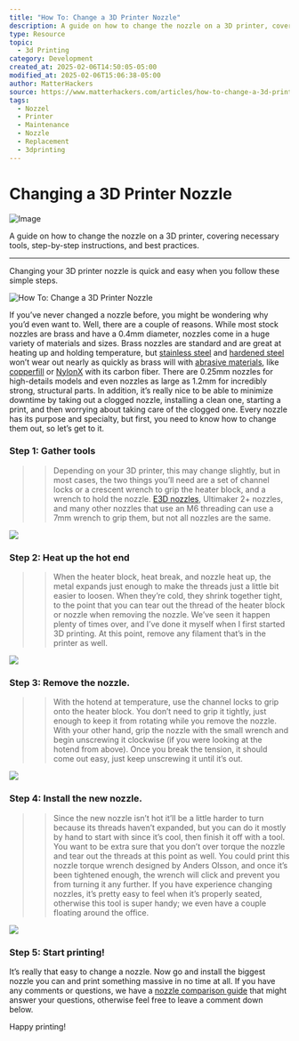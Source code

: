 ```yaml
---
title: "How To: Change a 3D Printer Nozzle"
description: A guide on how to change the nozzle on a 3D printer, covering necessary tools, step-by-step instructions, and best practices.
type: Resource
topic:
  - 3d Printing
category: Development
created_at: 2025-02-06T14:50:05-05:00
modified_at: 2025-02-06T15:06:38-05:00
author: MatterHackers
source: https://www.matterhackers.com/articles/how-to-change-a-3d-printer-nozzle
tags:
  - Nozzel
  - Printer
  - Maintenance
  - Nozzle
  - Replacement
  - 3dprinting
---
```


# Changing a 3D Printer Nozzle 

![Image](https://lh3.googleusercontent.com/kpnCE_zghwlAQY_V184k3zxmiB-7LVr421kgP0rB4a6CnxiJoMGulr0x0yKe86wHV4M-mX9_MiR73oGgFHZKIVhdeg=w80-h80-pp-e365)

A guide on how to change the nozzle on a 3D printer, covering necessary tools, step-by-step instructions, and best practices.

---

Changing your 3D printer nozzle is quick and easy when you follow these simple steps.

![How To: Change a 3D Printer Nozzle](https://lh3.googleusercontent.com/d2hcAkklYoEDD380KFbcJxznJ5uN9Z98vJNS0Vqg4U49CL1bK81eo7K1SUP7Q2Bo3FIhz7JV_rre--8vTQSGmO8u=w960-e365 "hero")

If you’ve never changed a nozzle before, you might be wondering why you’d even want to. Well, there are a couple of reasons. While most stock nozzles are brass and have a 0.4mm diameter, nozzles come in a huge variety of materials and sizes. Brass nozzles are standard and are great at heating up and holding temperature, but [stainless steel](https://www.matterhackers.com/store/c/High_Performance_Nozzles) and [hardened steel](https://www.matterhackers.com/store/c/High_Performance_Nozzles) won’t wear out nearly as quickly as brass will with [abrasive materials](https://www.matterhackers.com/store/c/abrasive-filaments), like [copperfill](https://www.matterhackers.com/store/c/ColorFabb%20Fill%20Series) or [NylonX](https://www.matterhackers.com/store/c/NylonX) with its carbon fiber. There are 0.25mm nozzles for high-details models and even nozzles as large as 1.2mm for incredibly strong, structural parts. In addition, it’s really nice to be able to minimize downtime by taking out a clogged nozzle, installing a clean one, starting a print, and then worrying about taking care of the clogged one. Every nozzle has its purpose and specialty, but first, you need to know how to change them out, so let’s get to it.

### Step 1: Gather tools

>> Depending on your 3D printer, this may change slightly, but in most cases, the two things you’ll need are a set of channel locks or a crescent wrench to grip the heater block, and a wrench to hold the nozzle. [E3D nozzles](https://www.matterhackers.com/store/c/e3d-nozzles), Ultimaker 2+ nozzles, and many other nozzles that use an M6 threading can use a 7mm wrench to grip them, but not all nozzles are the same.

![](https://lh3.googleusercontent.com/n-nU0PND-qJbGuesz7IflpGDQYBREqlA9A9vtS7w0LQAFzpJ76ePtBO--DOIUD-qgf6iPqrKmbDSJq5odzZff8r6rA=w900)

### Step 2: Heat up the hot end

>> When the heater block, heat break, and nozzle heat up, the metal expands just enough to make the threads just a little bit easier to loosen. When they’re cold, they shrink together tight, to the point that you can tear out the thread of the heater block or nozzle when removing the nozzle. We’ve seen it happen plenty of times over, and I’ve done it myself when I first started 3D printing. At this point, remove any filament that’s in the printer as well.

![](https://lh3.googleusercontent.com/FJ0jlxsoUzxDsXslFx47sOsay50Wfhfo1m9oBaeWxYGhI4Tlb80PrVciBl0Ip8q8_1CmAaYY8zBJyaAgr0DCaeft9nk=w900)

### Step 3: Remove the nozzle.

>> With the hotend at temperature, use the channel locks to grip onto the heater block. You don’t need to grip it tightly, just enough to keep it from rotating while you remove the nozzle. With your other hand, grip the nozzle with the small wrench and begin unscrewing it clockwise (if you were looking at the hotend from above). Once you break the tension, it should come out easy, just keep unscrewing it until it’s out.

![](https://lh3.googleusercontent.com/KtAj8hUlE_VeSRNeSokgBJMTqsXObeu9xvr2nw0grS2o7SPXEG5805zDHEWeBKFTCswE01p-V1CEoBQ8D0AxVDxRlg=w900)

### Step 4: Install the new nozzle.

>> Since the new nozzle isn’t hot it’ll be a little harder to turn because its threads haven’t expanded, but you can do it mostly by hand to start with since it’s cool, then finish it off with a tool. You want to be extra sure that you don’t over torque the nozzle and tear out the threads at this point as well. You could print this nozzle torque wrench designed by Anders Olsson, and once it’s been tightened enough, the wrench will click and prevent you from turning it any further. If you have experience changing nozzles, it’s pretty easy to feel when it’s properly seated, otherwise this tool is super handy; we even have a couple floating around the office.

![](https://lh3.googleusercontent.com/cLwDK8S57x331wOrAOr0pYxhc_-KEx8t-8ycFqxw5lyFomCiJHplKycE3RyUBB0AmWLhpBq49KpLW7LAJ7Gvbo1C=w900)

### Step 5: Start printing!

It’s really that easy to change a nozzle. Now go and install the biggest nozzle you can and print something massive in no time at all. If you have any comments or questions, we have a [nozzle comparison guide](https://www.matterhackers.com/news/3d-printer-nozzle-comparison-guide "https://www.matterhackers.com/news/3d-printer-nozzle-comparison-guide") that might answer your questions, otherwise feel free to leave a comment down below. 

Happy printing!